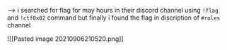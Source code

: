 --> i searched for flag for may hours in their discord channel using `!flag` and `!ctf0x02` command but finally i found the flag in discription of `#roles` channel

![[Pasted image 20210906210520.png]]